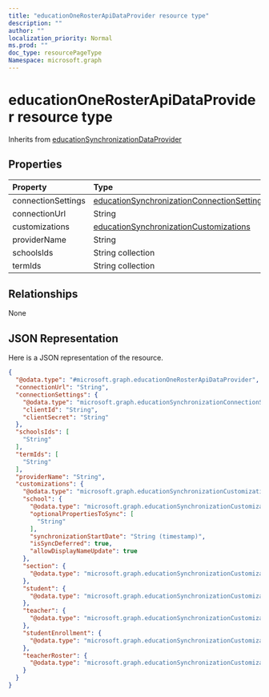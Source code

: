 ```yaml
---
title: "educationOneRosterApiDataProvider resource type"
description: ""
author: ""
localization_priority: Normal
ms.prod: ""
doc_type: resourcePageType
Namespace: microsoft.graph
---
```



# educationOneRosterApiDataProvider resource type




Inherits from [educationSynchronizationDataProvider](../resources/educationSynchronizationDataProvider.md)

## Properties
|Property|Type|Description|
|:---|:---|:---|
|connectionSettings|[educationSynchronizationConnectionSettings](../resources/educationSynchronizationConnectionSettings.md)||
|connectionUrl|String||
|customizations|[educationSynchronizationCustomizations](../resources/educationSynchronizationCustomizations.md)||
|providerName|String||
|schoolsIds|String collection||
|termIds|String collection||

## Relationships
None

## JSON Representation
Here is a JSON representation of the resource.
<!-- {
  "blockType": "resource",
  "@odata.type": "microsoft.graph.educationOneRosterApiDataProvider"
}
-->
``` json
{
  "@odata.type": "#microsoft.graph.educationOneRosterApiDataProvider",
  "connectionUrl": "String",
  "connectionSettings": {
    "@odata.type": "microsoft.graph.educationSynchronizationConnectionSettings",
    "clientId": "String",
    "clientSecret": "String"
  },
  "schoolsIds": [
    "String"
  ],
  "termIds": [
    "String"
  ],
  "providerName": "String",
  "customizations": {
    "@odata.type": "microsoft.graph.educationSynchronizationCustomizations",
    "school": {
      "@odata.type": "microsoft.graph.educationSynchronizationCustomization",
      "optionalPropertiesToSync": [
        "String"
      ],
      "synchronizationStartDate": "String (timestamp)",
      "isSyncDeferred": true,
      "allowDisplayNameUpdate": true
    },
    "section": {
      "@odata.type": "microsoft.graph.educationSynchronizationCustomization"
    },
    "student": {
      "@odata.type": "microsoft.graph.educationSynchronizationCustomization"
    },
    "teacher": {
      "@odata.type": "microsoft.graph.educationSynchronizationCustomization"
    },
    "studentEnrollment": {
      "@odata.type": "microsoft.graph.educationSynchronizationCustomization"
    },
    "teacherRoster": {
      "@odata.type": "microsoft.graph.educationSynchronizationCustomization"
    }
  }
}
```

